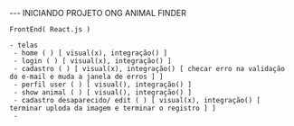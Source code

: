 --- INICIANDO PROJETO ONG ANIMAL FINDER

    FrontEnd( React.js )

    - telas
     - home ( ) [ visual(x), integração() ] 
     - login ( ) [ visual(x), integração() ]
     - cadastro ( ) [ visual(x), integração() [ checar erro na validação do e-mail e muda a janela de erros ] ]
     - perfil user ( ) [ visual(), integração() ]
     - show animal ( ) [ visual(), integração() ]
     - cadastro desaparecido/ edit ( ) [ visual(x), integração() [ terminar uploda da imagem e terminar o registro ] ]
     - 
